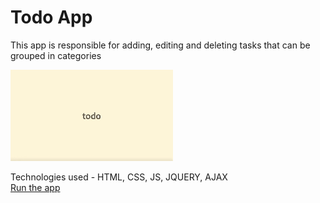 # Todo App

<span>This app is responsible for adding, editing and deleting tasks that can be grouped in categories</span> <br>

![Demo](assets/Todo-project.gif)

<!-- https://github.com/Hossanna/TODO-jquery/assets/70913083/ac9723dd-4edb-434b-8dd7-06b72d5a5cb1 -->

<span>Technologies used - HTML, CSS, JS, JQUERY, AJAX </span> <br>
<a href="https://hossanna.github.io/TODO-jquery">Run the app</a>


